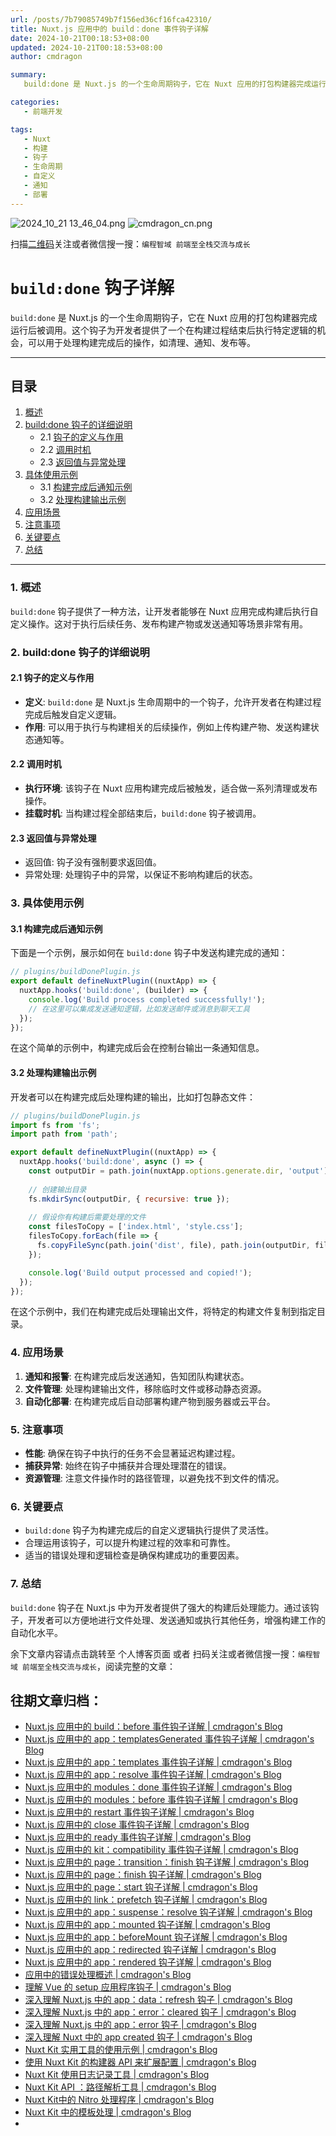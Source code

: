 ```yaml
---
url: /posts/7b79085749b7f156ed36cf16fca42310/
title: Nuxt.js 应用中的 build：done 事件钩子详解
date: 2024-10-21T00:18:53+08:00
updated: 2024-10-21T00:18:53+08:00
author: cmdragon

summary:
   build:done 是 Nuxt.js 的一个生命周期钩子，它在 Nuxt 应用的打包构建器完成运行后被调用。这个钩子为开发者提供了一个在构建过程结束后执行特定逻辑的机会，可以用于处理构建完成后的操作，如清理、通知、发布等。

categories:
   - 前端开发

tags:
   - Nuxt
   - 构建
   - 钩子
   - 生命周期
   - 自定义
   - 通知
   - 部署
---
```


<img src="https://static.cmdragon.cn/blog/images/2024_10_21 13_46_04.png@blog" title="2024_10_21 13_46_04.png" alt="2024_10_21 13_46_04.png"/>

<img src="https://api2.cmdragon.cn/upload/cmder/20250304_012821924.jpg" title="cmdragon_cn.png" alt="cmdragon_cn.png"/>


扫描[二维码](https://api2.cmdragon.cn/upload/cmder/20250304_012821924.jpg)关注或者微信搜一搜：`编程智域 前端至全栈交流与成长`

# `build:done` 钩子详解

`build:done` 是 Nuxt.js 的一个生命周期钩子，它在 Nuxt 应用的打包构建器完成运行后被调用。这个钩子为开发者提供了一个在构建过程结束后执行特定逻辑的机会，可以用于处理构建完成后的操作，如清理、通知、发布等。

---

## 目录

1. [概述](#1-概述)
2. [build:done 钩子的详细说明](#2-builddone-钩子的详细说明)
   - 2.1 [钩子的定义与作用](#21-钩子的定义与作用)
   - 2.2 [调用时机](#22-调用时机)
   - 2.3 [返回值与异常处理](#23-返回值与异常处理)
3. [具体使用示例](#3-具体使用示例)
   - 3.1 [构建完成后通知示例](#31-构建完成后通知示例)
   - 3.2 [处理构建输出示例](#32-处理构建输出示例)
4. [应用场景](#4-应用场景)
5. [注意事项](#5-注意事项)
6. [关键要点](#6-关键要点)
7. [总结](#7-总结)

---

### 1. 概述

`build:done` 钩子提供了一种方法，让开发者能够在 Nuxt 应用完成构建后执行自定义操作。这对于执行后续任务、发布构建产物或发送通知等场景非常有用。

### 2. build:done 钩子的详细说明

#### 2.1 钩子的定义与作用

- **定义**: `build:done` 是 Nuxt.js 生命周期中的一个钩子，允许开发者在构建过程完成后触发自定义逻辑。
- **作用**: 可以用于执行与构建相关的后续操作，例如上传构建产物、发送构建状态通知等。

#### 2.2 调用时机

- **执行环境**: 该钩子在 Nuxt 应用构建完成后被触发，适合做一系列清理或发布操作。
- **挂载时机**: 当构建过程全部结束后，`build:done` 钩子被调用。

#### 2.3 返回值与异常处理

- 返回值: 钩子没有强制要求返回值。
- 异常处理: 处理钩子中的异常，以保证不影响构建后的状态。

### 3. 具体使用示例

#### 3.1 构建完成后通知示例

下面是一个示例，展示如何在 `build:done` 钩子中发送构建完成的通知：

```javascript
// plugins/buildDonePlugin.js
export default defineNuxtPlugin((nuxtApp) => {
  nuxtApp.hooks('build:done', (builder) => {
    console.log('Build process completed successfully!');
    // 在这里可以集成发送通知逻辑，比如发送邮件或消息到聊天工具
  });
});
```

在这个简单的示例中，构建完成后会在控制台输出一条通知信息。

#### 3.2 处理构建输出示例

开发者可以在构建完成后处理构建的输出，比如打包静态文件：

```javascript
// plugins/buildDonePlugin.js
import fs from 'fs';
import path from 'path';

export default defineNuxtPlugin((nuxtApp) => {
  nuxtApp.hooks('build:done', async () => {
    const outputDir = path.join(nuxtApp.options.generate.dir, 'output');
    
    // 创建输出目录
    fs.mkdirSync(outputDir, { recursive: true });
    
    // 假设你有构建后需要处理的文件
    const filesToCopy = ['index.html', 'style.css'];
    filesToCopy.forEach(file => {
      fs.copyFileSync(path.join('dist', file), path.join(outputDir, file));
    });

    console.log('Build output processed and copied!');
  });
});
```

在这个示例中，我们在构建完成后处理输出文件，将特定的构建文件复制到指定目录。

### 4. 应用场景

1. **通知和报警**: 在构建完成后发送通知，告知团队构建状态。
2. **文件管理**: 处理构建输出文件，移除临时文件或移动静态资源。
3. **自动化部署**: 在构建完成后自动部署构建产物到服务器或云平台。

### 5. 注意事项

- **性能**: 确保在钩子中执行的任务不会显著延迟构建过程。
- **捕获异常**: 始终在钩子中捕获并合理处理潜在的错误。
- **资源管理**: 注意文件操作时的路径管理，以避免找不到文件的情况。

### 6. 关键要点

- `build:done` 钩子为构建完成后的自定义逻辑执行提供了灵活性。
- 合理运用该钩子，可以提升构建过程的效率和可靠性。
- 适当的错误处理和逻辑检查是确保构建成功的重要因素。

### 7. 总结

`build:done` 钩子在 Nuxt.js 中为开发者提供了强大的构建后处理能力。通过该钩子，开发者可以方便地进行文件处理、发送通知或执行其他任务，增强构建工作的自动化水平。

余下文章内容请点击跳转至 个人博客页面 或者 扫码关注或者微信搜一搜：`编程智域 前端至全栈交流与成长`，阅读完整的文章：

## 往期文章归档：

- [Nuxt.js 应用中的 build：before 事件钩子详解 | cmdragon's Blog](https://blog.cmdragon.cn/posts/eb2bd3bbfab8/)
- [Nuxt.js 应用中的 app：templatesGenerated 事件钩子详解 | cmdragon's Blog](https://blog.cmdragon.cn/posts/b76b5d553a8b/)
- [Nuxt.js 应用中的 app：templates 事件钩子详解 | cmdragon's Blog](https://blog.cmdragon.cn/posts/ace6c53275c4/)
- [Nuxt.js 应用中的 app：resolve 事件钩子详解 | cmdragon's Blog](https://blog.cmdragon.cn/posts/9ea12f07cc2a/)
- [Nuxt.js 应用中的 modules：done 事件钩子详解 | cmdragon's Blog](https://blog.cmdragon.cn/posts/397fbad66fab/)
- [Nuxt.js 应用中的 modules：before 事件钩子详解 | cmdragon's Blog](https://blog.cmdragon.cn/posts/5b5669bca701/)
- [Nuxt.js 应用中的 restart 事件钩子详解 | cmdragon's Blog](https://blog.cmdragon.cn/posts/25888bf37a0f/)
- [Nuxt.js 应用中的 close 事件钩子详解 | cmdragon's Blog](https://blog.cmdragon.cn/posts/ec1665a791a5/)
- [Nuxt.js 应用中的 ready 事件钩子详解 | cmdragon's Blog](https://blog.cmdragon.cn/posts/37d771762c8f/)
- [Nuxt.js 应用中的 kit：compatibility 事件钩子详解 | cmdragon's Blog](https://blog.cmdragon.cn/posts/52224e8e71ec/)
- [Nuxt.js 应用中的 page：transition：finish 钩子详解 | cmdragon's Blog](https://blog.cmdragon.cn/posts/80acaed2b809/)
- [Nuxt.js 应用中的 page：finish 钩子详解 | cmdragon's Blog](https://blog.cmdragon.cn/posts/2e422732f13a/)
- [Nuxt.js 应用中的 page：start 钩子详解 | cmdragon's Blog](https://blog.cmdragon.cn/posts/9876204f1a7b/)
- [Nuxt.js 应用中的 link：prefetch 钩子详解 | cmdragon's Blog](https://blog.cmdragon.cn/posts/3821d8f8b93e/)
- [Nuxt.js 应用中的 app：suspense：resolve 钩子详解 | cmdragon's Blog](https://blog.cmdragon.cn/posts/aca9f9d7692b/)
- [Nuxt.js 应用中的 app：mounted 钩子详解 | cmdragon's Blog](https://blog.cmdragon.cn/posts/a07f12bddf8c/)
- [Nuxt.js 应用中的 app：beforeMount 钩子详解 | cmdragon's Blog](https://blog.cmdragon.cn/posts/bbdca1e3d9a5/)
- [Nuxt.js 应用中的 app：redirected 钩子详解 | cmdragon's Blog](https://blog.cmdragon.cn/posts/c83b294c7a07/)
- [Nuxt.js 应用中的 app：rendered 钩子详解 | cmdragon's Blog](https://blog.cmdragon.cn/posts/26479872ffdc/)
- [应用中的错误处理概述 | cmdragon's Blog](https://blog.cmdragon.cn/posts/5c9b317a962a/)
- [理解 Vue 的 setup 应用程序钩子 | cmdragon's Blog](https://blog.cmdragon.cn/posts/405db1302a23/)
- [深入理解 Nuxt.js 中的 app：data：refresh 钩子 | cmdragon's Blog](https://blog.cmdragon.cn/posts/6f0c4f34bc45/)
- [深入理解 Nuxt.js 中的 app：error：cleared 钩子 | cmdragon's Blog](https://blog.cmdragon.cn/posts/732d62232fb8/)
- [深入理解 Nuxt.js 中的 app：error 钩子 | cmdragon's Blog](https://blog.cmdragon.cn/posts/cb83a085e7a4/)
- [深入理解 Nuxt 中的 app created 钩子 | cmdragon's Blog](https://blog.cmdragon.cn/posts/188ad06ef45a/)
- [Nuxt Kit 实用工具的使用示例 | cmdragon's Blog](https://blog.cmdragon.cn/posts/a66da411afd2/)
- [使用 Nuxt Kit 的构建器 API 来扩展配置 | cmdragon's Blog](https://blog.cmdragon.cn/posts/f6e87c3cf111/)
- [Nuxt Kit 使用日志记录工具 | cmdragon's Blog](https://blog.cmdragon.cn/posts/37ad5a680e7d/)
- [Nuxt Kit API ：路径解析工具 | cmdragon's Blog](https://blog.cmdragon.cn/posts/441492dbf6ae/)
- [Nuxt Kit中的 Nitro 处理程序 | cmdragon's Blog](https://blog.cmdragon.cn/posts/2bd1fe409aca/)
- [Nuxt Kit 中的模板处理 | cmdragon's Blog](https://blog.cmdragon.cn/posts/4cf144d7b562/)
-

